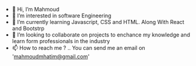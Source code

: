 - 👋 Hi, I’m Mahmoud
- 👀 I’m interested in software Engineering
- 🌱 I’m currently learning Javascript, CSS and HTML. Along With React and Bootstrp
- 💞️ I’m looking to collaborate on projects to enchance my knowledge and learn form professionals in the industry
- 📫 How to reach me ? .. You can send me an email on 'mahmoudmhatim@gmail.com'
